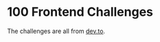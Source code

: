 # 100 Frontend Challenges
The challenges are all from [dev.to](https://dev.to/bigsondev/100-free-frontend-challenges-3f0).
